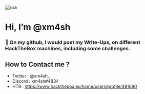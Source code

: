  
 ![rick](https://64.media.tumblr.com/51015ec638a516f7f7d353ca198a5091/tumblr_pdbo9wBAe11xd0gvgo1_1280.gif)
 
 # Hi, I’m @xm4sh

### 🤖 On my github, I would post my Write-Ups, on different HackTheBox machines, including some challenges.

## How to Contact me ? 

- Twitter : @xm4sh_
- Discord : xm4sh#4834
- HTB : https://www.hackthebox.eu/home/users/profile/491690

<!---
xm4sh/xm4sh is a ✨ special ✨ repository because its `README.md` (this file) appears on your GitHub profile.
You can click the Preview link to take a look at your changes.
--->
